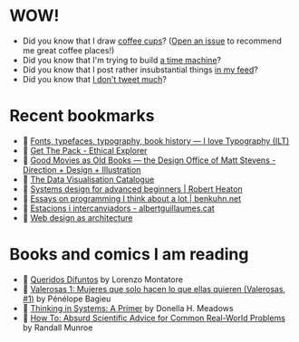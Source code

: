# WOW!

- Did you know that I draw [coffee cups](https://papercups.mamuso.net/)? ([Open an issue](https://github.com/mamuso/papercups/issues) to recommend me great coffee places!)
- Did you know that I'm trying to build [a time machine](https://github.com/mamuso/fluxcapacitor)?
- Did you know that I post rather insubstantial things [in my feed](https://feed.mamuso.net/)?
- Did you know that [I don't tweet much](https://twitter.com/mamuso)?

# Recent bookmarks

- 👀 [Fonts, typefaces, typography, book history — I love Typography (ILT)](https://ilovetypography.com/2020/07/11/black-print-first-african-america-printer-publishers/)
- 👀 [Get The Pack - Ethical Explorer](https://ethicalexplorer.org/)
- 👀 [Good Movies as Old Books — the Design Office of Matt Stevens - Direction + Design + Illustration](http://hellomattstevens.com/good-movies-as-old-books)
- 👀 [The Data Visualisation Catalogue](https://datavizcatalogue.com/index.html)
- 👀 [Systems design for advanced beginners | Robert Heaton](https://robertheaton.com/2020/04/06/systems-design-for-advanced-beginners/)
- 👀 [Essays on programming I think about a lot | benkuhn.net](https://www.benkuhn.net/progessays/)
- 👀 [Estacions i intercanviadors - albertguillaumes.cat](http://estacions.albertguillaumes.cat/)
- 👀 [Web design as architecture](http://www--arc.com/)


# Books and comics I am reading

- 📘 [Queridos Difuntos](https://www.goodreads.com/book/show/51654207) by Lorenzo Montatore
- 📘 [Valerosas 1: Mujeres que solo hacen lo que ellas quieren (Valerosas, #1)](https://www.goodreads.com/book/show/34994151) by Pénélope Bagieu
- 📘 [Thinking in Systems: A Primer](https://www.goodreads.com/book/show/18891716) by Donella H. Meadows
- 📘 [How To: Absurd Scientific Advice for Common Real-World Problems](https://www.goodreads.com/book/show/43851501) by Randall Munroe

